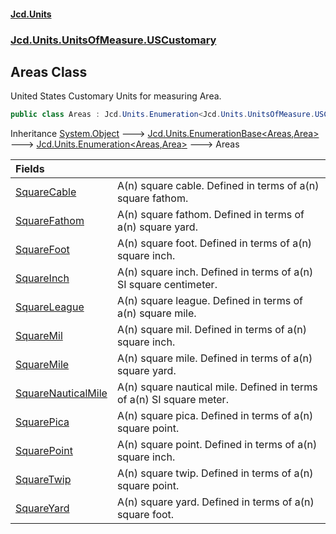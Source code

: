 #### [Jcd.Units](index.md 'index')
### [Jcd.Units.UnitsOfMeasure.USCustomary](Jcd.Units.UnitsOfMeasure.USCustomary.md 'Jcd.Units.UnitsOfMeasure.USCustomary')

## Areas Class

United States Customary Units for measuring Area.

```csharp
public class Areas : Jcd.Units.Enumeration<Jcd.Units.UnitsOfMeasure.USCustomary.Areas, Jcd.Units.UnitTypes.Area>
```

Inheritance [System.Object](https://docs.microsoft.com/en-us/dotnet/api/System.Object 'System.Object') &#129106; [Jcd.Units.EnumerationBase&lt;](Jcd.Units.EnumerationBase_TEnumeration,T_.md 'Jcd.Units.EnumerationBase<TEnumeration,T>')[Areas](Jcd.Units.UnitsOfMeasure.USCustomary.Areas.md 'Jcd.Units.UnitsOfMeasure.USCustomary.Areas')[,](Jcd.Units.EnumerationBase_TEnumeration,T_.md 'Jcd.Units.EnumerationBase<TEnumeration,T>')[Area](Jcd.Units.UnitTypes.Area.md 'Jcd.Units.UnitTypes.Area')[&gt;](Jcd.Units.EnumerationBase_TEnumeration,T_.md 'Jcd.Units.EnumerationBase<TEnumeration,T>') &#129106; [Jcd.Units.Enumeration&lt;](Jcd.Units.Enumeration_TEnumeration,T_.md 'Jcd.Units.Enumeration<TEnumeration,T>')[Areas](Jcd.Units.UnitsOfMeasure.USCustomary.Areas.md 'Jcd.Units.UnitsOfMeasure.USCustomary.Areas')[,](Jcd.Units.Enumeration_TEnumeration,T_.md 'Jcd.Units.Enumeration<TEnumeration,T>')[Area](Jcd.Units.UnitTypes.Area.md 'Jcd.Units.UnitTypes.Area')[&gt;](Jcd.Units.Enumeration_TEnumeration,T_.md 'Jcd.Units.Enumeration<TEnumeration,T>') &#129106; Areas

| Fields | |
| :--- | :--- |
| [SquareCable](Jcd.Units.UnitsOfMeasure.USCustomary.Areas.SquareCable.md 'Jcd.Units.UnitsOfMeasure.USCustomary.Areas.SquareCable') | A(n) square cable. Defined in terms of a(n) square fathom. |
| [SquareFathom](Jcd.Units.UnitsOfMeasure.USCustomary.Areas.SquareFathom.md 'Jcd.Units.UnitsOfMeasure.USCustomary.Areas.SquareFathom') | A(n) square fathom. Defined in terms of a(n) square yard. |
| [SquareFoot](Jcd.Units.UnitsOfMeasure.USCustomary.Areas.SquareFoot.md 'Jcd.Units.UnitsOfMeasure.USCustomary.Areas.SquareFoot') | A(n) square foot. Defined in terms of a(n) square inch. |
| [SquareInch](Jcd.Units.UnitsOfMeasure.USCustomary.Areas.SquareInch.md 'Jcd.Units.UnitsOfMeasure.USCustomary.Areas.SquareInch') | A(n) square inch. Defined in terms of a(n) SI square centimeter. |
| [SquareLeague](Jcd.Units.UnitsOfMeasure.USCustomary.Areas.SquareLeague.md 'Jcd.Units.UnitsOfMeasure.USCustomary.Areas.SquareLeague') | A(n) square league. Defined in terms of a(n) square mile. |
| [SquareMil](Jcd.Units.UnitsOfMeasure.USCustomary.Areas.SquareMil.md 'Jcd.Units.UnitsOfMeasure.USCustomary.Areas.SquareMil') | A(n) square mil. Defined in terms of a(n) square inch. |
| [SquareMile](Jcd.Units.UnitsOfMeasure.USCustomary.Areas.SquareMile.md 'Jcd.Units.UnitsOfMeasure.USCustomary.Areas.SquareMile') | A(n) square mile. Defined in terms of a(n) square yard. |
| [SquareNauticalMile](Jcd.Units.UnitsOfMeasure.USCustomary.Areas.SquareNauticalMile.md 'Jcd.Units.UnitsOfMeasure.USCustomary.Areas.SquareNauticalMile') | A(n) square nautical mile. Defined in terms of a(n) SI square meter. |
| [SquarePica](Jcd.Units.UnitsOfMeasure.USCustomary.Areas.SquarePica.md 'Jcd.Units.UnitsOfMeasure.USCustomary.Areas.SquarePica') | A(n) square pica. Defined in terms of a(n) square point. |
| [SquarePoint](Jcd.Units.UnitsOfMeasure.USCustomary.Areas.SquarePoint.md 'Jcd.Units.UnitsOfMeasure.USCustomary.Areas.SquarePoint') | A(n) square point. Defined in terms of a(n) square inch. |
| [SquareTwip](Jcd.Units.UnitsOfMeasure.USCustomary.Areas.SquareTwip.md 'Jcd.Units.UnitsOfMeasure.USCustomary.Areas.SquareTwip') | A(n) square twip. Defined in terms of a(n) square point. |
| [SquareYard](Jcd.Units.UnitsOfMeasure.USCustomary.Areas.SquareYard.md 'Jcd.Units.UnitsOfMeasure.USCustomary.Areas.SquareYard') | A(n) square yard. Defined in terms of a(n) square foot. |
